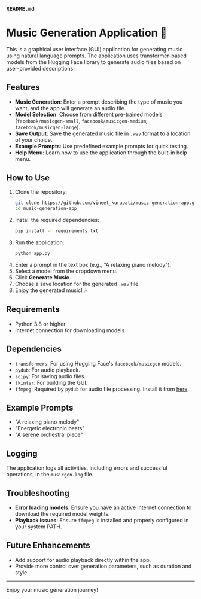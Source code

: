 ### `README.md`

# Music Generation Application 🎵

This is a graphical user interface (GUI) application for generating music using natural language prompts. The application uses transformer-based models from the Hugging Face library to generate audio files based on user-provided descriptions.

## Features
- **Music Generation**: Enter a prompt describing the type of music you want, and the app will generate an audio file.
- **Model Selection**: Choose from different pre-trained models (`facebook/musicgen-small`, `facebook/musicgen-medium`, `facebook/musicgen-large`).
- **Save Output**: Save the generated music file in `.wav` format to a location of your choice.
- **Example Prompts**: Use predefined example prompts for quick testing.
- **Help Menu**: Learn how to use the application through the built-in help menu.

## How to Use
1. Clone the repository:
   ```bash
   git clone https://github.com/vineet_kurapati/music-generation-app.git
   cd music-generation-app
   ```
2. Install the required dependencies:
   ```bash
   pip install -r requirements.txt
   ```
3. Run the application:
   ```bash
   python app.py

4. Enter a prompt in the text box (e.g., "A relaxing piano melody").
5. Select a model from the dropdown menu.
6. Click **Generate Music**.
7. Choose a save location for the generated `.wav` file.
8. Enjoy the generated music! 🎶

## Requirements
- Python 3.8 or higher
- Internet connection for downloading models

## Dependencies
- `transformers`: For using Hugging Face's `facebook/musicgen` models.
- `pydub`: For audio playback.
- `scipy`: For saving audio files.
- `tkinter`: For building the GUI.
- `ffmpeg`: Required by `pydub` for audio file processing. Install it from [here](https://ffmpeg.org/download.html).

## Example Prompts
- "A relaxing piano melody"
- "Energetic electronic beats"
- "A serene orchestral piece"

## Logging
The application logs all activities, including errors and successful operations, in the `musicgen.log` file.

## Troubleshooting
- **Error loading models**: Ensure you have an active internet connection to download the required model weights.
- **Playback issues**: Ensure `ffmpeg` is installed and properly configured in your system PATH.

## Future Enhancements
- Add support for audio playback directly within the app.
- Provide more control over generation parameters, such as duration and style.

---

Enjoy your music generation journey!

